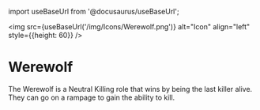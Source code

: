 import useBaseUrl from '@docusaurus/useBaseUrl';

<img src={useBaseUrl('/img/Icons/Werewolf.png')} alt="Icon" align="left" style={{height: 60}} />
# Werewolf

The Werewolf is a Neutral Killing role that wins by being the last killer alive. They can go on a rampage to gain the ability to kill.
